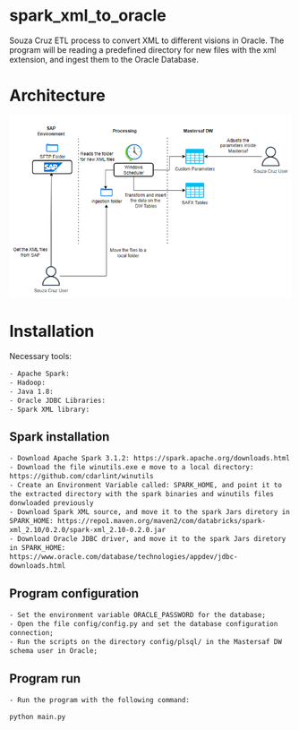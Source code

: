 # spark_xml_to_oracle
Souza Cruz ETL process to convert XML to different visions in Oracle. The program will be reading a predefined directory for new files with the xml extension, and ingest them to the Oracle Database.

# Architecture
![alt text](https://github.com/amticianelli/spark_xml_to_oracle/blob/main/img/XML_To_SAFX_Architecture.png)

# Installation

Necessary tools:

    - Apache Spark:
    - Hadoop:
    - Java 1.8:
    - Oracle JDBC Libraries:
    - Spark XML library:
    
## Spark installation

    - Download Apache Spark 3.1.2: https://spark.apache.org/downloads.html
    - Download the file winutils.exe e move to a local directory: https://github.com/cdarlint/winutils
    - Create an Environment Variable called: SPARK_HOME, and point it to the extracted directory with the spark binaries and winutils files donwloaded previously
    - Download Spark XML source, and move it to the spark Jars diretory in SPARK_HOME: https://repo1.maven.org/maven2/com/databricks/spark-xml_2.10/0.2.0/spark-xml_2.10-0.2.0.jar
    - Download Oracle JDBC driver, and move it to the spark Jars diretory in SPARK_HOME: https://www.oracle.com/database/technologies/appdev/jdbc-downloads.html
    
    
 ## Program configuration
    - Set the environment variable ORACLE_PASSWORD for the database;
    - Open the file config/config.py and set the database configuration connection;
    - Run the scripts on the directory config/plsql/ in the Mastersaf DW schema user in Oracle;

## Program run
    - Run the program with the following command: 
``` python    
python main.py
```
